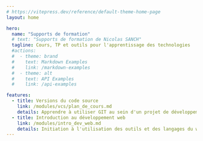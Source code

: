 ```yaml
---
# https://vitepress.dev/reference/default-theme-home-page
layout: home

hero:
  name: "Supports de formation"
  # text: "Supports de formation de Nicolas SANCH"
  tagline: Cours, TP et outils pour l'apprentissage des technologies
  #actions:
  #  - theme: brand
  #    text: Markdown Examples
  #    link: /markdown-examples
  #  - theme: alt
  #    text: API Examples
  #    link: /api-examples

features:
  - title: Versions du code source
    link: /modules/vcs/plan_de_cours.md
    details: Apprendre à utiliser GIT au sein d'un projet de développement
  - title: Introduction au développement web
    link: /modules/intro_dev_web.md
    details: Initiation à l'utilisation des outils et des langages du web
---
```


